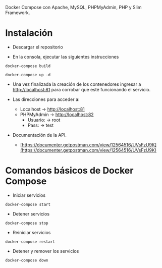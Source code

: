 Docker Compose con Apache, MySQL, PHPMyAdmin, PHP y Slim Framework.

# Instalación

- Descargar el repositorio

- En la consola, ejecutar las siguientes instrucciones 

```
docker-compose build
```

```
docker-compose up -d
```

- Una vez finalizada la creación de los contenedores ingresar a [http://localhost:81](http://localhost:81) para corrobar que esté funcionando el servicio.

- Las direcciones para acceder a:
    - Localhost -> [http://localhost:81](http://localhost:81)
    - PHPMyAdmin -> [http://localhost:82](http://localhost:82)
        - Usuario: -> root
        - Pass: -> test

- Documentación de la API.
    - [https://documenter.getpostman.com/view/12564516/UVsFzU9K](https://documenter.getpostman.com/view/12564516/UVsFzU9K)


# Comandos básicos de Docker Compose
- Iniciar servicios 
```
docker-compose start
```
- Detener servicios
```
docker-compose stop
```
- Reiniciar servicios
```
docker-compose restart
```
- Detener y remover los servicios
```
docker-compose down
```

